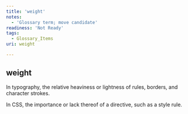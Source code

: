 ```yaml
---
title: 'weight'
notes:
  - 'Glossary term; move candidate'
readiness: 'Not Ready'
tags:
  - Glossary_Items
uri: weight

---
```

## weight

In typography, the relative heaviness or lightness of rules, borders, and character strokes.

In CSS, the importance or lack thereof of a directive, such as a style rule.

